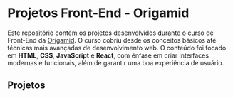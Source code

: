 # Projetos Front-End - Origamid

Este repositório contém os projetos desenvolvidos durante o curso de Front-End da [Origamid](https://www.origamid.com/). O curso cobriu desde os conceitos básicos até técnicas mais avançadas de desenvolvimento web. O conteúdo foi focado em **HTML**, **CSS**, **JavaScript** e **React**, com ênfase em criar interfaces modernas e funcionais, além de garantir uma boa experiência de usuário.

## Projetos
